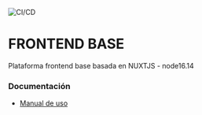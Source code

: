 ![CI/CD](https://github.com/MArbelVega/frontend/blob/master/docs/actions/workflows/ci/badge.svg?event=push)

# FRONTEND BASE

Plataforma frontend base basada en NUXTJS - node16.14

### Documentación

* [Manual de uso](./docs/use.md)